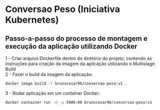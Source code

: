 # Conversao Peso (Iniciativa Kubernetes)

## Passo-a-passo do processo de montagem e execução da aplicação utilizando Docker
  1 - Criar arquivo Dockerfile dentro do diretório do projeto, contendo as instruções para criação da imagem da aplicação utilizando o Multistage Build    
  2 -  Fazer o build da imagem da aplicação:
  ```bash 
  docker image build -t brunocesar96/conversao-peso:v1 .
  ```
  3 - Rodar aplicação em um container Docker:
  ```bash 
  docker container run -d -p 5000:80 brunocesar96/conversao-peso:v1
  ```
